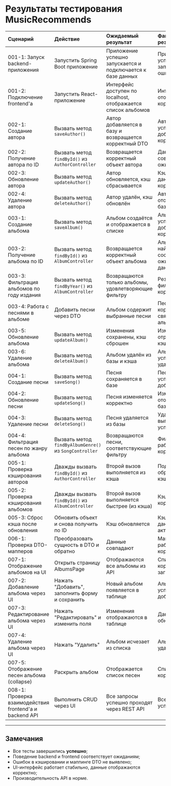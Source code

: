# Результаты тестирования MusicRecommends
| Cценарий                                                | Действие                                               | Ожидаемый результат                                           | Фактический результат                          | Оценка         |
|:--------------------------------------------------------|:-------------------------------------------------------|:--------------------------------------------------------------|:-----------------------------------------------|:---------------|
| 001-1: Запуск backend-приложения                        | Запустить Spring Boot приложение                       | Приложение успешно запускается и подключается к базе данных   | Приложение успешно запущено, ошибок нет        | ✅ Тест пройден |
| 001-2: Подключение frontend'а                           | Запустить React-приложение                             | Интерфейс доступен по localhost, отображается список альбомов | Интерфейс отображается корректно               | ✅ Тест пройден |
| 002-1: Создание автора                                  | Вызвать метод `saveAuthor()`                           | Автор добавляется в базу и возвращается корректный DTO        | Автор успешно добавлен, DTO корректен          | ✅ Тест пройден |
| 002-2: Получение автора по ID                           | Вызвать метод `findById()` из `AuthorController`       | Возвращается корректный объект автора                         | Данные совпадают с ожидаемыми                  | ✅ Тест пройден |
| 002-3: Обновление автора                                | Вызвать метод `updateAuthor()`                         | Автор обновляется, кэш сбрасывается                           | Кэш обновлён, данные корректны                 | ✅ Тест пройден |
| 002-4: Удаление автора                                  | Вызвать метод `deleteAuthor()`                         | Автор удалён, кэш обновлён                                    | Автор отсутствует в базе и кэше                | ✅ Тест пройден |
| 003-1: Создание альбома                                 | Вызвать метод `saveAlbum()`                            | Альбом создаётся и отображается в списке                      | Альбом успешно добавлен, DTO корректен         | ✅ Тест пройден |
| 003-2: Получение альбома по ID                          | Вызвать метод `findById()` из `AlbumController`        | Возвращается корректный объект альбома                        | Альбом найден и соответствует ожидаемым данным | ✅ Тест пройден |
| 003-3: Фильтрация альбомов по году издания              | Вызвать метод `findByYear()` из `AlbumController`      | Возвращаются только альбомы, удовлетворяющие фильтру          | Результаты фильтрации корректны                | ✅ Тест пройден |
| 003-4: Работа с песнями в альбоме                       | Добавить песни через DTO                               | Альбом содержит выбранные песни                               | Песни корректно связаны с альбомом             | ✅ Тест пройден |
| 003-5: Обновление альбома                               | Вызвать метод `updateAlbum()`                          | Изменения сохранены, кэш сброшен                              | Изменения отражены, кэш обновлён               | ✅ Тест пройден |
| 003-6: Удаление альбома                                 | Вызвать метод `deleteAlbum()`                          | Альбом удалён из базы и кэша                                  | Альбом успешно удалён                          | ✅ Тест пройден |
| 004-1: Создание песни                                   | Вызвать метод `saveSong()`                             | Песня сохраняется в базе                                      | Песня успешно добавлена                        | ✅ Тест пройден |
| 004-2: Обновление песни                                 | Вызвать метод `updateSong()`                           | Песня изменяется корректно                                    | Изменения отображены в базе                    | ✅ Тест пройден |
| 004-3: Удаление песни                                   | Вызвать метод `deleteSong()`                           | Песня удаляется из базы                                       | Удаление выполнено успешно                     | ✅ Тест пройден |
| 004-4: Фильтрация песен по жанру альбома                | Вызвать метод `findByAlbumGenre()` из `SongController` | Возвращаются песни, соответствующие фильтру                   | Фильтрация работает корректно                  | ✅ Тест пройден |
| 005-1: Проверка кэширования авторов                     | Дважды вызвать `findById()` из `AuthorController`      | Второй вызов выполняется из кэша                              | Подтверждено обращение к кэшу                  | ✅ Тест пройден |
| 005-2: Проверка кэширования альбомов                    | Дважды вызвать `findById()` из `AlbumController`       | Второй вызов выполняется быстрее (из кэша)                    | Кэш работает корректно                         | ✅ Тест пройден |
| 005-3: Сброс кэша после обновления                      | Обновить объект и снова получить по ID                 | Кэш обновляется                                               | Кэш обновлён, данные актуальны                 | ✅ Тест пройден |
| 006-1: Проверка DTO-мапперов                            | Преобразовать сущность в DTO и обратно                 | Данные совпадают                                              | Мапперы работают корректно                     | ✅ Тест пройден |
| 007-1: Отображение альбомов на UI                       | Открыть страницу AlbumsPage                            | Отображаются все альбомы из API                               | Список корректно загружается                   | ✅ Тест пройден |
| 007-2: Добавление альбома через UI                      | Нажать "Добавить", заполнить форму и сохранить         | Новый альбом появляется в таблице                             | Альбом успешно добавлен                        | ✅ Тест пройден |
| 007-3: Редактирование альбома через UI                  | Нажать "Редактировать" и изменить поля                 | Изменения отображаются в таблице                              | Данные обновлены                               | ✅ Тест пройден |
| 007-4: Удаление альбома через UI                        | Нажать "Удалить"                                       | Альбом исчезает из списка                                     | Альбом удалён                                  | ✅ Тест пройден |
| 007-5: Отображение песен альбома (collapse)             | Раскрыть альбом                                        | Отображается список песен                                     | Список песен корректен                         | ✅ Тест пройден |
| 008-1: Проверка взаимодействия frontend'а и backend API | Выполнить CRUD через UI                                | Все запросы успешно проходят через REST API                   | Все операции успешны                           | ✅ Тест пройден |

---

## Замечания
* Все тесты завершились **успешно**;
* Поведение backend и frontend соответствует ожиданиям;
* Ошибок в кэшировании и маппинге DTO не выявлено;
* UI-интерфейс работает стабильно, данные отображаются корректно;
* Производительность API в норме.
